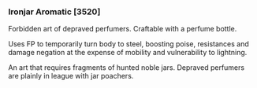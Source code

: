 ### Ironjar Aromatic [3520]

Forbidden art of depraved perfumers. Craftable with a perfume bottle.

Uses FP to temporarily turn body to steel, boosting poise, resistances and damage negation at the expense of mobility and vulnerability to lightning.

An art that requires fragments of hunted noble jars. Depraved perfumers are plainly in league with jar poachers.